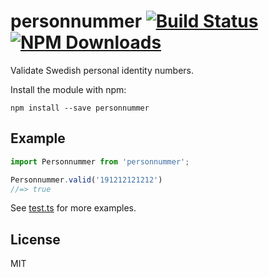 # personnummer [![Build Status](https://img.shields.io/github/actions/workflow/status/personnummer/js/nodejs.yml?branch=master)](https://github.com/personnummer/js/actions) [![NPM Downloads](https://img.shields.io/npm/dm/personnummer.svg)](https://www.npmjs.com/package/personnummer)

Validate Swedish personal identity numbers.

Install the module with npm:

```
npm install --save personnummer
```

## Example

```javascript
import Personnummer from 'personnummer';

Personnummer.valid('191212121212')
//=> true
```

See [test.ts](test.ts) for more examples.

## License

MIT
